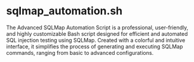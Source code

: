 # sqlmap_automation.sh
The Advanced SQLMap Automation Script is a professional, user-friendly, and highly customizable Bash script designed for efficient and automated SQL injection testing using SQLMap. Created with a colorful and intuitive interface, it simplifies the process of generating and executing SQLMap commands, ranging from basic to advanced configurations.
